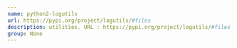 ```yaml
---
name: python2-logutils
url: https://pypi.org/project/logutils/#files
description: utilities. URL : https://pypi.org/project/logutils/#files Groups : None
group: None
---
```

